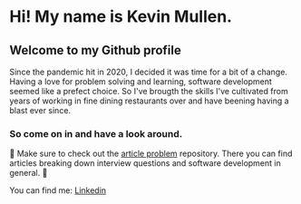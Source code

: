 # Hi! My name is Kevin Mullen.
## Welcome to my Github profile

Since the pandemic hit in 2020, I decided it was time for a bit of a change.
Having a love for problem solving and learning, software development seemed like
a prefect choice. So I've brougth the skills I've cultivated from years of working
in fine dining restaurants over and have beening having a blast ever since.

### So come on in and have a look around.

📰 Make sure to check out the [article problem](https://github.com/Kmullen444/article_problems)
repository. There you can find articles breaking down interview questions and 
software development in general. 📰

You can find me:
  [Linkedin](https://www.linkedin.com/in/kevin-m-mullen/)

